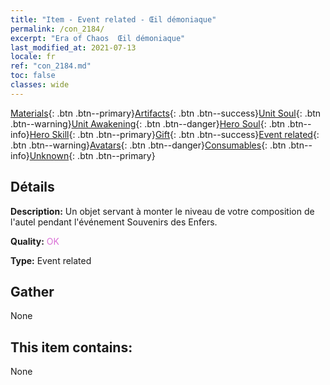 ```yaml
---
title: "Item - Event related - Œil démoniaque"
permalink: /con_2184/
excerpt: "Era of Chaos  Œil démoniaque"
last_modified_at: 2021-07-13
locale: fr
ref: "con_2184.md"
toc: false
classes: wide
---
```

 [Materials](/ItemsFR/){: .btn .btn--primary}[Artifacts](/ItemsFR/Artifacts/){: .btn .btn--success}[Unit Soul](/ItemsFR/UnitSoul/){: .btn .btn--warning}[Unit Awakening](/ItemsFR/UnitAwakening/){: .btn .btn--danger}[Hero Soul](/ItemsFR/HeroSoul/){: .btn .btn--info}[Hero Skill](/ItemsFR/HeroSkill/){: .btn .btn--primary}[Gift](/ItemsFR/Gift/){: .btn .btn--success}[Event related](/ItemsFR/Events/){: .btn .btn--warning}[Avatars](/ItemsFR/Avatars/){: .btn .btn--danger}[Consumables](/ItemsFR/Consumables/){: .btn .btn--info}[Unknown](/ItemsFR/Unknown/){: .btn .btn--primary}

## Détails
 **Description:** Un objet servant à monter le niveau de votre composition de l'autel pendant l'événement Souvenirs des Enfers.

 **Quality:** <span style="color: #DA70D6">OK</span>

 **Type:** Event related

## Gather

  None

## This item contains:

  None

